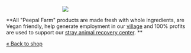 <!--
Title: Product details
Scripts: 
- https://www.e-junkie.com/ecom/e-junkie-shop-script.js
- https://code.jquery.com/jquery-3.2.1.min.js
- https://cdnjs.cloudflare.com/ajax/libs/fancybox/3.2.5/jquery.fancybox.min.js
Javascript: var item_number=null;window.location.search.split('&').forEach(function(y){ if(y.split('=')[0] == 'i') item_number = y.split('=')[1]; }); var ej = new EJ_Product({client_id:328984,show_tags:true,show_related_max:4,item_number:item_number,custom_thumbnail:{'xpntbtr':'http://peepalfarm.org/images/pnt_btr_joey01_600.jpg'},show_related:true}); function ej_shop(x){ if(x.custom_thumbnail[x.itemNumber]) $('#thumbnail_element').remove(); else $('#custom_thumbnail_element').remove(); }
-->
<link href="https://cdnjs.cloudflare.com/ajax/libs/fancybox/3.2.5/jquery.fancybox.min.css" rel="stylesheet">
<style>
.input_div{
	margin-top: 10px;
	margin-bottom: 15px;
}
.input_div input{ width: 48%; margin-right: 1%; }
.input_div select{ width: 48%; margin-right: 1%; }
.row{
	margin-bottom: 20px;
}
.cart_btn{
	text-decoration: none;
	background-color: #009900;
	padding: 10px;
	border-radius: 3px;
	color: #fff;
	margin-top: 15px;
	display: block;
	width: fit-content;
	line-height: 0px;
}
.cart_btn:hover{
	color: white
}
.label{
	margin-top: 10px;
}
.input, select{
	margin-bottom: 0px;
}
.SndCol{
	padding: 20px;
}
.mobile-friendly{
	display: none;
}
.desktop-friendly{
	display: block;
}
@media(max-width: 600px){
	.cart_btn{ width: 100%; }
	.SndCol{
		padding: 0px;
	}
	.mobile-friendly{
		display: block;
	}
	.desktop-friendly{
		display: none;
	}
}
.modal{
	font-family: 'Raleway';
}
.modal img{
    display: block;
    max-width: 100%;
    margin: 20px;
}
#app_container img{
	max-width: 100%;
    width: auto;
}
.tag{
    background-color: #ffcc00;
    border-radius: 0px;
    color: #060606;
    padding: 5px 10px;
    margin-top: 10px;
    box-shadow: 0px 0px 2px 0px #444;
    text-decoration: none;
    font-size: 14px;
    margin-right: 10px;
    margin-bottom: 10px;
}
</style>
<div id="app_container" style="margin-top: 30px;">
	<img src="http://migyeongsophialim.com/img/loadinganimation.gif" style="max-width: 200px;margin: 0 auto;margin-top: 15vh;display: block;">
</div>
<div id="listing_template" hidden>
	<div class="index">
		<div class="row" id="{identifier}" style="{style}">
		 		<div class="two-thirds column" id="row_{number}">
					{tags}
					<p><strong itemprop="name">{title}</strong><br/><span itemprop="description">{description}</span></p>
					<img itemprop="image" style="width: auto; max-width: 100%" id="thumbnail_element" src="{thumbnail}" alt="{title}" title="{title}">
					<img itemprop="image" style="width: auto; max-width: 100%" id="custom_thumbnail_element" src="{custom_thumbnail}" alt="{title}" title="{title}">
					<p>{details}</p>
				</div>
				<div class="one-third column">
					{form}
					{options_template}
					<p  itemprop="offers" itemscope itemtype="http://schema.org/Offer"><span itemprop="price">₹{price}</span></p>
					<button type="button" class="cart_btn {button_class}" onclick="{onclick}">
			            	Add To Cart
			        	</button>	
					{/form}
					<p style="color: #009900;"><strong>Related Products</strong></p>
					{related_products}
				</div>
		</div>
	</div>
</div>
<div id="related_product_template" hidden>
	<div class="row" style="text-align: left">
		<a href="/?p=product&i={number}" style="color: black;text-decoration: none;">
			<p><strong>{title}</strong><br/>{tagline}</p>
			<img style="width: auto; max-width: 100%" src="{thumbnail}" alt="{title}" title="{title}">
		</a>
	</div>
</div>
<div id="dropdown_template" hidden>
	<label class="label">{label}</label>
	{hidden}
	<select name="{name}" style="max-width:250px;">{options}</select>
</div>
<div id="text_template" hidden>
	<label class="label">{label}</label>
	<input class="input" type="text" placeholder="{placeholder}" name="{name}">
	{hidden}
</div>
<div id="tags_template" hidden>
	<a class="tag" href="/?p=shop&c={html_name}">{name}</a>
</div>

**All "Peepal Farm" products are made fresh with whole ingredients, are Vegan friendly, help generate employment in our [village](https://en.wikipedia.org/wiki/Dhanotu) and 100% profits are used to support our [stray animal recovery center](/?p=recovery). **

[&laquo; Back to shop](/?p=shop)
